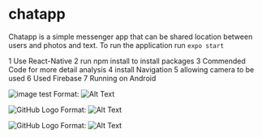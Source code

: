 # chatapp
Chatapp is a simple messenger app that can be shared location between users and photos and text.
To run the application run `expo start`

1 Use React-Native
2 run npm install to install packages
3 Commended Code for more detail analysis
4 install Navigation
5 allowing camera to be used
6 Used Firebase
7 Running on Android









![image test](https://github.com/Isendil/chatapp/blob/master/images/image%205.6.1.JPG)
Format: ![Alt Text](url)





![GitHub Logo](https://github.com/Isendil/chatapp/blob/master/images/image%205.6.2.JPG)
Format: ![Alt Text](url)





![GitHub Logo](https://github.com/Isendil/chatapp/blob/master/images/image%205.6.5.JPG)
Format: ![Alt Text](url)
